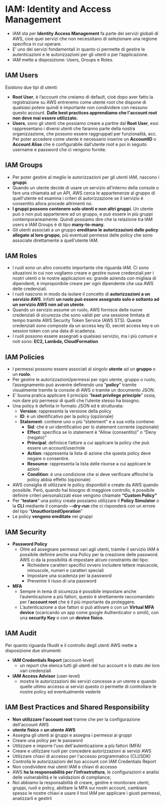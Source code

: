 # IAM: Identity and Access Management

 - IAM sta per **Identity Access Management** fa parte dei servizi globali di AWS, cioè quei servizi che non necessitano di selezionare una regione specifica in cui operare.
 - E’ uno dei servizi fondamentali in quanto ci permette di gestire le autenticazioni e le autorizzazioni per gli utenti o per l’applicazione.
 - IAM mette a disposizione: Users, Groups e Roles.

## IAM Users
Esistono due tipi di utenti:
 - **Root User**, è l’account che creiamo di default, cioè dopo aver fatto la registrazione su AWS entreremo come utente root che dispone di qualsiasi potere quindi è importante non condividere con nessuno questo account. **Dalle best practices apprendiamo che l'account root non deve mai essere utilizzato.**
 - **Users**, sono gli utenti che possiamo creare a partire dal **Root User**, essi rappresentano i diversi utenti che faranno parte della nostra organizzazione, che possono essere raggruppati per funzionalità, ecc. Per poter accedere come utente è necessario inserire un **AccountID** o **Account Alias** che è configurabile dall’utente root e poi in seguito username e password che ci vengono fornite.

## IAM Groups
 - Per poter gestire al meglio le autorizzazioni per gli utenti IAM, nascono i **gruppi**.
 - Quando un utente decide di usare un servizio all’interno della console o fare una chiamata ad un API, AWS cerca le appartenenze al gruppo di quell'utente ed esamina i criteri di autorizzazione se il servizio è consentito allora procede altrimenti no.
 - **I gruppi possono contenere solo utenti e non altri gruppi**. Un utente può o non può appartenere ad un gruppo, e può essere in più gruppi contemporaneamente. Quindi possiamo dire che la relazione tra IAM users e IAM Groups è di tipo **many-to-many.**
 - Gli utenti associati a un gruppo **ereditano le autorizzazioni dalle policy allegate al loro gruppo**, più eventuali permessi delle policy che sono associate direttamente a quell'utente IAM.

## IAM Roles
 - I ruoli sono un altro concetto importante che riguarda IAM. Ci sono situazioni in cui non vogliamo creare e gestire nuove credenziali per i nostri utenti o le nostre applicazioni es: grande azienda con migliaia di dipendenti, è improponibile creare per ogni dipendente che usa AWS delle credenziali.
 - I ruoli nascono in modo da isolare il concetto di **autorizzazioni a un servizio AWS**. Infatti **un ruolo può essere assegnato solo e soltanto ad un servizio AWS non ad un utente**.
 - Quando un servizio assume un ruolo, AWS fornisce delle nuove credenziali di sicurezza che sono validi per una sessione limitata di tempo tramite AWS Security Token Service (AWS STS). Queste credenziali sono composte da un access key ID, secret access key e un session token con una data di scadenza.
 - I ruoli possono essere assegnati a qualsiasi servizio, ma i più comuni e noti sono: **EC2, Lambda, CloudFormation**

## IAM Policies
 - I permessi possono essere associati al singolo **utente** ad un **gruppo** o un **ruolo**.
 - Per gestire le autorizzazioni/permessi per ogni utente, gruppo o ruolo, l’assegnamento può avvenire definendo una "**policy**" tramite visualmente tramite la console di AWS o tramite un documento JSON.
 - E’ buona pratica applicare il principio “**least privilege principle**” ossia, non dare più permessi di quelli che l’utente stesso ha bisogno.
 - Una policy è definita in formato JSON ed è strutturata:
	 - **Version**: rappresenta la versione della policy
	 - **ID**: è un identificativo per la policy (opzionale)
	 - **Statement**: contiene uno o più “statement” e a sua volta contiene:
		 - **Sid**: che è un identificativo per lo statement corrente (opzionale)
		 - **Effect**: specifica se lo statement è “Allow (consentito)” o “Deny (negato)”
		 - **Principal**: definisce l’attore a cui applicare la policy che può essere un account/user/role
		 - **Action**: rappresenta la lista di azione che questa policy deve negare o consentire.
		 - **Resource**: rappresenta la lista delle risorse a cui applicare le azioni
		 - **Condition**: è una condizione che si deve verificare affinché la policy abbia effetto (opzionale)
 - AWS consiglia di utilizzare le policy disponibili e create da AWS quando possibile. Però, quando hai bisogno di maggiore controllo, è possibile definire criteri personalizzati esse vengono chiamate **“Custom Policy"**
 - Per “**testare**” una policy create possiamo utilizzare il **Policy Simulator** o la **CLI** mediante il comando **--dry-run** che ci risponderà con un errore del tipo “**UnauthorizedOperation**”
 - Le policy **vengono ereditate** nei gruppi

## IAM Security
 - **Password Policy**
	 - Oltre ad assegnare permessi vari agli utenti, tramite il servizio IAM è possibile definire anche una Policy per la creazione delle password. AWS ci da la possibilità di impostare alcuni constraints del tipo:
		 - Richiedere caratteri specifici ovvero includere lettere maiuscole, minuscole, numeri e caratteri speciali
		 - Impostare una scadenza per la password
		 - Prevenire il riuso di una password
 - **MFA**
	 - Sempre in tema di sicurezza è possibile impostare anche l’autenticazione a più fattori, questo è strettamente raccomandato per l’**account root** che è il più importante da proteggere.
	 - L’autenticazione a due fattori si può attivare o con un **Virtual MFA device** (scaricando un app come google Authenticator o simili), con una **security Key** o con un **device fisico**.

## IAM Audit
Per quanto riguarda l’Audit e il controllo degli utenti AWS mette a disposizione due strumenti:
- **IAM Credentials Report**  (account-level)
	- un report che elenca tutti gli utenti del tuo account e lo stato dei loro vari credenziali
 - **IAM Access Advisor** (user-level)
	 - mostra le autorizzazioni dei servizi concesse a un utente e quando quelle ultimo accesso ai servizi questo ci permette di controllare le nostre policy ed eventualmente vederle

## IAM Best Practices and Shared Responsibility
- **Non utilizzare l'account root** tranne che per la configurazione dell'account AWS
- **utente fisico = un utente AWS**
- Assegna gli utenti ai gruppi e assegna i permessi ai gruppi
- Creare una policy per le password 
- Utilizzare e imporre l'uso dell'autenticazione a più fattori (MFA)
- Creare e utilizzare ruoli per concedere autorizzazioni ai servizi AWS
- Utilizzare chiavi di accesso per l'accesso programmatico (CLI/SDK)
- Controlla le autorizzazioni del tuo account con IAM Credentials Report
- Non condividere mai utenti IAM e chiavi di accesso
- AWS **ha la responsabilità per l’infrastruttura**, le configurazioni e analisi delle vulnerabilità e le validazioni di compliance;
- Noi abbiamo la responsabilità di creare, gestire e monitorare utenti, gruppi, ruoli e policy, abilitare la MFA sui nostri account, cambiare spesso le nostre chiavi e usare il tool IAM per applicare i giusti permessi, analizzarli e gestirli
